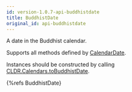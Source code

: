 ```yaml
---
id: version-1.0.7-api-buddhistdate
title: BuddhistDate
original_id: api-buddhistdate
---
```


A date in the Buddhist calendar.

Supports all methods defined by [CalendarDate](api-calendardate.html).

Instances should be constructed by calling [CLDR.Calendars.toBuddhistDate](api-cldr-calendars.html#tobuddhistdate).

{%refs BuddhistDate}
